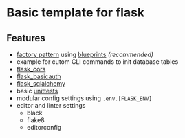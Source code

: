 # Basic template for flask

## Features
- [factory pattern](https://flask.palletsprojects.com/en/1.1.x/patterns/appfactories/) using [blueprints](https://flask.palletsprojects.com/en/1.1.x/blueprints/) _(recommended)_
- example for cutom CLI commands to init database tables
- [flask_cors](https://flask-cors.readthedocs.io/en/latest/)
- [flask_basicauth](https://flask-basicauth.readthedocs.io/en/latest/)
- [flask_sqlalchemy](https://flask-sqlalchemy.palletsprojects.com/en/2.x/)
- basic [unittests](https://docs.python.org/3/library/unittest.html)
- modular config settings using `.env.[FLASK_ENV]`
- editor and linter settings
  - black
  - flake8
  - editorconfig
